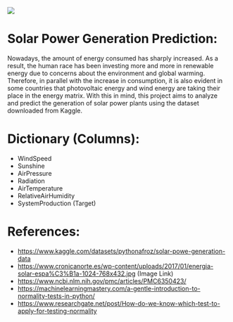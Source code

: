 ![](https://www.cronicanorte.es/wp-content/uploads/2017/01/energia-solar-espa%C3%B1a-1024-768x432.jpg)

# Solar Power Generation Prediction:
Nowadays, the amount of energy consumed has sharply increased. As a result, the human race has been investing more and more in renewable energy due to concerns about the environment and global warming. Therefore, in parallel with the increase in consumption, it is also evident in some countries that photovoltaic energy and wind energy are taking their place in the energy matrix. With this in mind, this project aims to analyze and predict the generation of solar power plants using the dataset downloaded from Kaggle.
 
# Dictionary (Columns):
- WindSpeed
- Sunshine
- AirPressure
- Radiation
- AirTemperature
- RelativeAirHumidity
- SystemProduction (Target)

# References:
- https://www.kaggle.com/datasets/pythonafroz/solar-powe-generation-data
- https://www.cronicanorte.es/wp-content/uploads/2017/01/energia-solar-espa%C3%B1a-1024-768x432.jpg (Image Link)
- https://www.ncbi.nlm.nih.gov/pmc/articles/PMC6350423/
- https://machinelearningmastery.com/a-gentle-introduction-to-normality-tests-in-python/
- https://www.researchgate.net/post/How-do-we-know-which-test-to-apply-for-testing-normality
